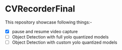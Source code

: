 # CVRecorderFinal
This repository showcase following things:-

- [x] pause and resume video capture
- [ ] Object Detection with full yolo quantized models
- [ ] Object Detection with custom yolo quantized models
